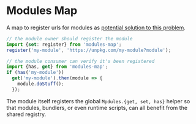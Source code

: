 # Modules Map

A map to register urls for modules as [potential solution to this problem](https://lea.verou.me/2020/11/the-case-for-weak-dependencies-in-js/).

```js
// the module owner should register the module
import {set: register} from 'modules-map';
register('my-module', 'https://unpkg.com/my-module?module');

// the module consumer can verify it's been registered
import {has, get} from 'modules-map';
if (has('my-module'))
  get('my-module').then(module => {
    module.doStuff();
  });
```

The module itself registers the global `Mpdules.{get, set, has}` helper so that modules, bundlers, or even runtime scripts, can all benefit from the shared registry.
